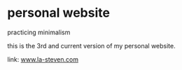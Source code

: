 # personal website
practicing minimalism

this is the 3rd and current version of my personal website.

link: www.la-steven.com